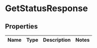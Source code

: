 
# GetStatusResponse

## Properties
Name | Type | Description | Notes
------------ | ------------- | ------------- | -------------



